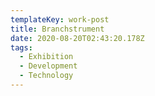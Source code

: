 ```yaml
---
templateKey: work-post
title: Branchstrument
date: 2020-08-20T02:43:20.178Z
tags:
  - Exhibition
  - Development
  - Technology
---
```

